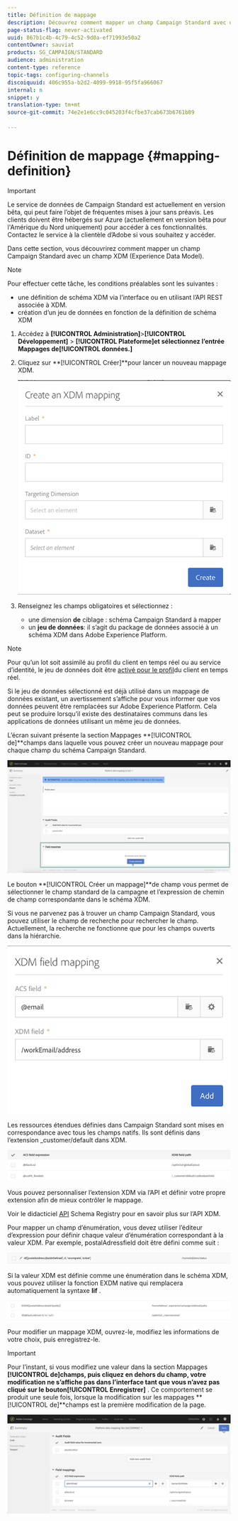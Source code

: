 ```yaml
---
title: Définition de mappage
description: Découvrez comment mapper un champ Campaign Standard avec un champ XDM (Experience Data Model).
page-status-flag: never-activated
uuid: 867b1c4b-4c79-4c52-9d0a-ef71993e50a2
contentOwner: sauviat
products: SG_CAMPAIGN/STANDARD
audience: administration
content-type: reference
topic-tags: configuring-channels
discoiquuid: 406c955a-b2d2-4099-9918-95f5fa966067
internal: n
snippet: y
translation-type: tm+mt
source-git-commit: 74e2e1e6cc9c045203f4cfbe37cab673b6761b89

---
```



# Définition de mappage {#mapping-definition}

>[!IMPORTANT]
>
>Le service de données de Campaign Standard est actuellement en version bêta, qui peut faire l’objet de fréquentes mises à jour sans préavis. Les clients doivent être hébergés sur Azure (actuellement en version bêta pour l&#39;Amérique du Nord uniquement) pour accéder à ces fonctionnalités. Contactez le service à la clientèle d’Adobe si vous souhaitez y accéder.

Dans cette section, vous découvrirez comment mapper un champ Campaign Standard avec un champ XDM (Experience Data Model).

>[!NOTE]
>
>Pour effectuer cette tâche, les conditions préalables sont les suivantes :
>
> * une définition de schéma XDM via l’interface ou en utilisant l’API REST associée à XDM.
> * création d’un jeu de données en fonction de la définition de schéma XDM


1. Accédez à **[!UICONTROL Administration]**>**[!UICONTROL  Développement]** > **[!UICONTROL Plateforme]**et sélectionnez l’entrée Mappages de**[!UICONTROL  données.]**

1. Cliquez sur **[!UICONTROL Créer]**pour lancer un nouveau mappage XDM.

   ![](assets/aep_createmapping.png)

1. Renseignez les champs obligatoires et sélectionnez :

   * une dimension **de** ciblage : schéma Campaign Standard à mapper
   * un **jeu de données**: il s’agit du package de données associé à un schéma XDM dans Adobe Experience Platform.

>[!NOTE]
>
>Pour qu’un lot soit assimilé au profil du client en temps réel ou au service d’identité, le jeu de données doit être [activé pour le profil](https://www.adobe.io/apis/experienceplatform/home/tutorials/alltutorials.html#!api-specification/markdown/narrative/tutorials/data_ingestion_tutorial/data_ingestion_tutorial.md)du client en temps réel.
>
>Si le jeu de données sélectionné est déjà utilisé dans un mappage de données existant, un avertissement s’affiche pour vous informer que vos données peuvent être remplacées sur Adobe Experience Platform. Cela peut se produire lorsqu’il existe des destinataires communs dans les applications de données utilisant un même jeu de données.

L’écran suivant présente la section Mappages **[!UICONTROL de]**champs dans laquelle vous pouvez créer un nouveau mappage pour chaque champ du schéma Campaign Standard.

![](assets/aep_fieldmappings.png)

Le bouton **[!UICONTROL Créer un mappage]**de champ vous permet de sélectionner le champ standard de la campagne et l’expression de chemin de champ correspondante dans le schéma XDM.

Si vous ne parvenez pas à trouver un champ Campaign Standard, vous pouvez utiliser le champ de recherche pour rechercher le champ. Actuellement, la recherche ne fonctionne que pour les champs ouverts dans la hiérarchie.

![](assets/aep_mapfield.png)

Les ressources étendues définies dans Campaign Standard sont mises en correspondance avec tous les champs natifs. Ils sont définis dans l’extension _customer/default dans XDM.

![](assets/aep_fieldscusmapping.png)

Vous pouvez personnaliser l’extension XDM via l’API et définir votre propre extension afin de mieux contrôler le mappage.

Voir le didacticiel [API](https://www.adobe.io/apis/experienceplatform/home/xdm/xdmservices.html#!api-specification/markdown/narrative/tutorials/schema_registry_api_tutorial/schema_registry_api_tutorial.md) Schema Registry pour en savoir plus sur l’API XDM.

Pour mapper un champ d’énumération, vous devez utiliser l’éditeur d’expression pour définir chaque valeur d’énumération correspondant à la valeur XDM. Par exemple, postalAdressfield doit être défini comme suit :

![](assets/aep_enummapping.png)

Si la valeur XDM est définie comme une énumération dans le schéma XDM, vous pouvez utiliser la fonction EXDM native qui remplacera automatiquement la syntaxe **lif** .

![](assets/aep_enummappingexdm.png)

Pour modifier un mappage XDM, ouvrez-le, modifiez les informations de votre choix, puis enregistrez-le.

>[!IMPORTANT]
>
>Pour l’instant, si vous modifiez une valeur dans la section Mappages **[!UICONTROL de]**champs, puis cliquez en dehors du champ, votre modification ne s’affiche pas dans l’interface tant que vous n’avez pas cliqué sur le bouton**[!UICONTROL  Enregistrer]** . Ce comportement se produit une seule fois, lorsque la modification sur les mappages **[!UICONTROL de]**champs est la première modification de la page.

![](assets/aep_editmapping.png)
